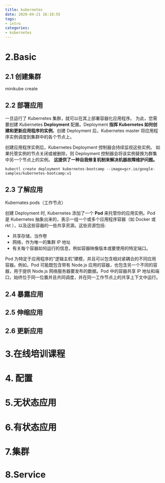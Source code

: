 ```yaml
---
title: kubernetes
date: 2020-04-21 16:18:55
tags:
- intro
categories:
- kubernetes
---
```

# 2.Basic

## 2.1 创建集群

minikube create

## 2.2 部署应用

一旦运行了 Kubernetes 集群，就可以在其上部署容器化应用程序。 为此，您需要创建 Kubernetes **Deployment** 配置。Deployment **指挥 Kubernetes 如何创建和更新应用程序的实例**。创建 Deployment 后，Kubernetes master 将应用程序实例调度到集群中的各个节点上。

创建应用程序实例后，Kubernetes Deployment 控制器会持续监视这些实例。 如果托管实例的节点关闭或被删除，则 Deployment 控制器会将该实例替换为群集中另一个节点上的实例。 **这提供了一种自我修复机制来解决机器故障维护问题。**

```
kubectl create deployment kubernetes-bootcamp --image=gcr.io/google-samples/kubernetes-bootcamp:v1
```



## 2.3 了解应用

Kubernates pods（工作节点）

创建 Deployment 时, Kubernetes 添加了一个 **Pod** 来托管你的应用实例。Pod 是 Kubernetes 抽象出来的，表示一组一个或多个应用程序容器（如 Docker 或 rkt ），以及这些容器的一些共享资源。这些资源包括:

- 共享存储，当作卷
- 网络，作为唯一的集群 IP 地址
- 有关每个容器如何运行的信息，例如容器映像版本或要使用的特定端口。

Pod 为特定于应用程序的“逻辑主机”建模，并且可以包含相对紧耦合的不同应用容器。例如，Pod 可能既包含带有 Node.js 应用的容器，也包含另一个不同的容器，用于提供 Node.js 网络服务器要发布的数据。Pod 中的容器共享 IP 地址和端口，始终位于同一位置并且共同调度，并在同一工作节点上的共享上下文中运行。

## 2.4 暴露应用

## 2.5 伸缩应用

## 2.6 更新应用

# 3.在线培训课程

# 4. 配置

# 5.无状态应用

# 6.有状态应用

# 7.集群

# 8.Service